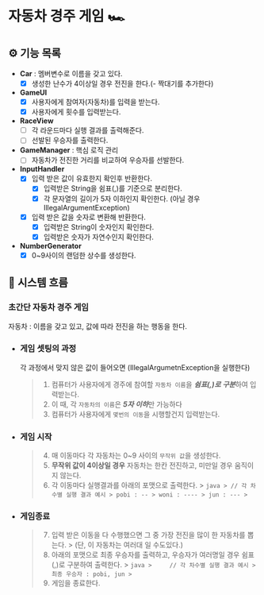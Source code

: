 # 자동차 경주 게임 🏎️

## ⚙️ 기능 목록

- **Car** : 멤버변수로 이름을 갖고 있다.
    - [x] 생성한 난수가 4이상일 경우 전진을 한다.(- 짝대기를 추가한다)
- **GameUI**
    - [x] 사용자에게 참여자(자동차)를 입력을 받는다.
    - [x] 사용자에게 횟수를 입력받는다.
- **RaceView**
    - [ ] 각 라운드마다 실행 결과를 출력해준다.
    - [ ] 선발된 우승자를 출력한다.
- **GameManager** : 핵심 로직 관리
    - [ ] 자동차가 전진한 거리를 비교하여 우승자를 선발한다.
- **InputHandler**
    - [x] 입력 받은 값이 유효한지 확인후 반환한다.
        - [x] 입력받은 String을 쉼표(,)를 기준으로 분리한다.
        - [x] 각 문자열의 길이가 5자 이하인지 확인한다. (아닐 경우 IllegalArgumentException)
    - [x] 입력 받은 값을 숫자로 변환해 반환한다.
        - [x] 입력받은 String이 숫자인지 확인한다.
        - [x] 입력받은 숫자가 자연수인지 확인한다.
- **NumberGenerator**
    - [x] 0~9사이의 랜덤한 상수를 생성한다.

## 🔎 시스템 흐름

### 초간단 자동차 경주 게임

자동차 : 이름을 갖고 있고, 값에 따라 전진을 하는 행동을 한다.

* ### 게임 셋팅의 과정
  각 과정에서 맞지 않은 값이 들어오면 (IllegalArgumetnException을 실행한다)
  > 1. 컴퓨터가 사용자에게 경주에 참여할 `자동차 이름`을 ***쉼표(,)로 구분***하여 입력받는다.
  > 2. 이 때, 각 `자동차의 이름`은 ***5자 이하***만 가능하다
  > 3. 컴퓨터가 사용자에게 `몇번의 이동`을 시행할건지 입력받는다.

* ### 게임 시작
  > 4. 매 이동마다 각 자동차는 0~9 사이의 `무작위 값`을 생성한다.
  > 5. **무작위 값이 4이상일 경우** 자동차는 한칸 전진하고, 미만일 경우 움직이지 않는다.
  > 6. 각 이동마다 실행결과를 아래의 포맷으로 출력한다.
       >     ```java
       > // 각 차수별 실행 결과 예시
       > pobi : --
       > woni : ----
       > jun : ---
       >     ```

* ### 게임종료
  > 7. 입력 받은 이동을 다 수행했으면 그 중 가장 전진을 많이 한 자동차를 뽑는다.
       > (단, 이 자동차는 여러대 일 수도있다.)
  > 8. 아래의 포맷으로 최종 우승자를 출력하고, 우승자가 여러명일 경우 쉼표(,)로 구분하여 출력한다.
       >     ```java
       >     // 각 차수별 실행 결과 예시
       >     최종 우승자 : pobi, jun
       >     ```
  > 9. 게임을 종료한다.
